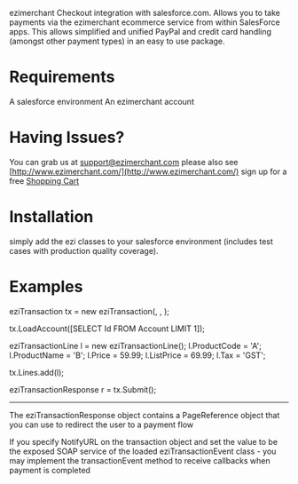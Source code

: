 
ezimerchant Checkout integration with salesforce.com.
Allows you to take payments via the ezimerchant ecommerce service from within SalesForce apps.
This allows simplified and unified PayPal and credit card handling (amongst other payment types) in an easy to use
package.

Requirements
============
A salesforce environment
An ezimerchant account

Having Issues?
==============

You can grab us at support@ezimerchant.com please also see [http://www.ezimerchant.com/](http://www.ezimerchant.com/) sign up for a free [Shopping Cart](http://www.ezimerchant.com/)


Installation
============
simply add the ezi classes to your salesforce environment (includes test cases with production quality coverage).

Examples
========

eziTransaction tx = new eziTransaction(<ezimerchantid>, <ezimerchantemail>, <ezimerchantpassword>);

tx.LoadAccount([SELECT Id FROM Account LIMIT 1]);

eziTransactionLine l = new eziTransactionLine();
l.ProductCode = 'A';
l.ProductName = 'B';
l.Price = 59.99;
l.ListPrice = 69.99;
l.Tax = 'GST';

tx.Lines.add(l);

eziTransactionResponse r = tx.Submit();

----
The eziTransactionResponse object contains a PageReference object that you can use to redirect the user to a payment 
flow

If you specify NotifyURL on the transaction object and set the value to be the exposed SOAP service of the loaded 
eziTransactionEvent class - you may implement the transactionEvent method to receive callbacks when payment is completed